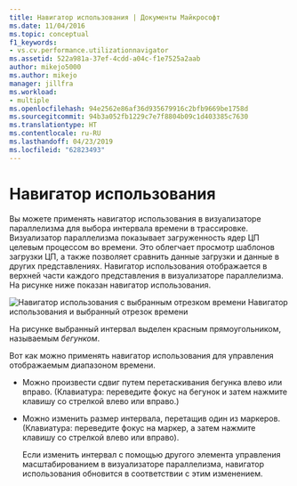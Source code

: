 ```yaml
---
title: Навигатор использования | Документы Майкрософт
ms.date: 11/04/2016
ms.topic: conceptual
f1_keywords:
- vs.cv.performance.utilizationnavigator
ms.assetid: 522a981a-37ef-4cdd-a04c-f1e7525a2aab
author: mikejo5000
ms.author: mikejo
manager: jillfra
ms.workload:
- multiple
ms.openlocfilehash: 94e2562e86af36d935679916c2bfb9669be1758d
ms.sourcegitcommit: 94b3a052fb1229c7e7f8804b09c1d403385c7630
ms.translationtype: HT
ms.contentlocale: ru-RU
ms.lasthandoff: 04/23/2019
ms.locfileid: "62823493"
---
```

# <a name="utilization-navigator"></a>Навигатор использования
Вы можете применять навигатор использования в визуализаторе параллелизма для выбора интервала времени в трассировке. Визуализатор параллелизма показывает загруженность ядер ЦП целевым процессом во времени. Это облегчает просмотр шаблонов загрузки ЦП, а также позволяет сравнить данные загрузки и данные в других представлениях. Навигатор использования отображается в верхней части каждого представления в визуализаторе параллелизма. На рисунке ниже показан навигатор использования.

 ![Навигатор использования с выбранным отрезком времени](../profiling/media/cvutilizationnavigator.png "CVUtilizationNavigator") Навигатор использования и выбранный отрезок времени

 На рисунке выбранный интервал выделен красным прямоугольником, называемым *бегунком*.

 Вот как можно применять навигатор использования для управления отображаемым диапазоном времени.

- Можно произвести сдвиг путем перетаскивания бегунка влево или вправо. (Клавиатура: переведите фокус на бегунок и затем нажмите клавишу со стрелкой влево или вправо.)

- Можно изменить размер интервала, перетащив один из маркеров. (Клавиатура: переведите фокус на маркер, а затем нажмите клавишу со стрелкой влево или вправо).

  Если изменить интервал с помощью другого элемента управления масштабированием в визуализаторе параллелизма, навигатор использования обновится в соответствии с этим изменением.